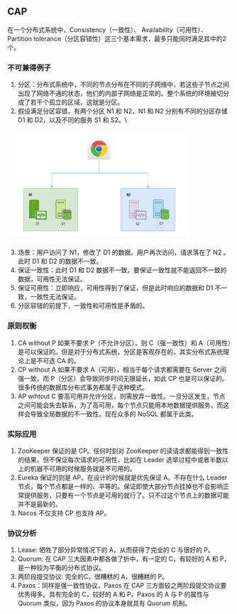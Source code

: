 ## CAP
在一个分布式系统中，Consistency（一致性）、 Availability（可用性）、Partition tolerance（分区容错性）这三个基本需求，最多只能同时满足其中的2个。
### 不可兼得例子
1. 分区：分布式系统中，不同的节点分布在不同的子网络中，若这些子节点之间出现了网络不通的状态，他们的内部子网络是正常的。整个系统的环境被切分成了若干个孤立的区域，这就是分区。
2. 假设满足分区容错，有两个分区 N1 和 N2，N1 和 N2 分别有不同的分区存储 D1 和 D2，以及不同的服务 S1 和 S2。\
<img src="../../Pic/Distributed/Concept/intro-cap.png"  style="width:400px;padding:10px;"/>

3. 场景：用户访问了 N1，修改了 D1 的数据。用户再次访问，请求落在了 N2 。此时 D1 和 D2 的数据不一致。
4. 保证一致性：此时 D1 和 D2 数据不一致，要保证一致性就不能返回不一致的数据，可用性无法保证。
5. 保证可用性：立即响应，可用性得到了保证，但是此时响应的数据和 D1 不一致，一致性无法保证。
6. 分区容错的前提下，一致性和可用性是矛盾的。
### 原则权衡
1. CA without P
如果不要求 P（不允许分区），则 C（强一致性）和 A（可用性）是可以保证的。但是对于分布式系统，分区是客观存在的，其实分布式系统理论上是不可选 CA 的。
2. CP without A
如果不要求 A（可用），相当于每个请求都需要在 Server 之间强一致，而 P（分区）会导致同步时间无限延长，如此 CP 也是可以保证的。很多传统的数据库分布式事务都属于这种模式。
3. AP wihtout C
要高可用并允许分区，则需放弃一致性。一旦分区发生，节点之间可能会失去联系，为了高可用，每个节点只能用本地数据提供服务，而这样会导致全局数据的不一致性。现在众多的 NoSQL 都属于此类。
### 实际应用
1. ZooKeeper 保证的是 CP。任何时刻对 ZooKeeper 的读请求都能得到一致性的结果，但不保证每次请求的可用性，比如在 Leader 选举过程中或者半数以上的机器不可用的时候服务就是不可用的。
2. Eureka 保证的则是 AP。在设计的时候就是优先保证 A。不存在什么 Leader 节点，每个节点都是一样的、平等的。保证即使大部分节点挂掉也不会影响正常提供服务，只要有一个节点是可用的就行了。只不过这个节点上的数据可能并不是最新的。
3. Nacos 不仅支持 CP 也支持 AP。
### 协议分析
1. Lease: 牺牲了部分异常情况下的 A，从而获得了完全的 C 与很好的 P。
2. Quorum: 在 CAP 三大因素中都各做了折中，有一定的 C，有较好的 A 和 P，是一种较为平衡的分布式协议。
3. 两阶段提交协议: 完全的C，很糟糕的 A，很糟糕的 P。
4. Paxos：同样是强一致性协议，Paxos 在 CAP 三方面较之两阶段提交协议要优秀得多。具有完全的 C，较好的 A 和 P。Paxos 的 A 与 P 的属性与 Quorum 类似，因为 Paxos 的协议本身就具有 Quorum 机制。